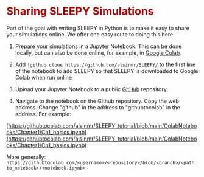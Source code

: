 # <font color="#B00000">Sharing SLEEPY Simulations</font>

Part of the goal with writing SLEEPY in Python is to make it easy to share your simulations online. We offer one easy route to doing this here. 

1. Prepare your simulations in a Jupyter Notebook. This can be done locally, but can also be done online, for example, in [Google Colab](http://colab.research.google.com). 

2. Add `!github clone https://github.com/alsinmr/SLEEPY/` to the first line of the notebook to add SLEEPY so that SLEEPY is downloaded to Google Colab when run online

3. Upload your Jupyter Notebook to a public [GitHub](http://github.com/) repository.

4. Navigate to the notebook on the Github repository. Copy the web address. Change "github" in the address to "githubtocolab" in the address. For example:

[https://githubtocolab.com/alsinmr/SLEEPY_tutorial/blob/main/ColabNotebooks/Chapter1/Ch1_basics.ipynb](https://githubtocolab.com/alsinmr/SLEEPY_tutorial/blob/main/ColabNotebooks/Chapter1/Ch1_basics.ipynb)

More generally:
`https://githubtocolab.com/<username>/<repository>/blob/<branch>/<path_to_notebook>/<notebook.ipynb>`

